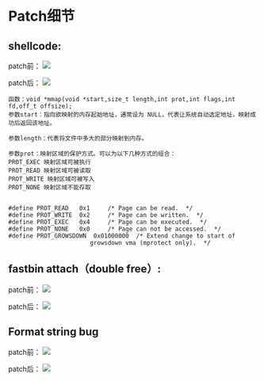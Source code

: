 # Patch细节

## shellcode:

patch前：
![](https://upload-images.jianshu.io/upload_images/5808046-a3abba53b042da07.png?imageMogr2/auto-orient/strip%7CimageView2/2/w/1240)


patch后：
![](https://upload-images.jianshu.io/upload_images/5808046-a13349cc784810db.png?imageMogr2/auto-orient/strip%7CimageView2/2/w/1240)

```
函数：void *mmap(void *start,size_t length,int prot,int flags,int fd,off_t offsize); 
参数start：指向欲映射的内存起始地址，通常设为 NULL，代表让系统自动选定地址，映射成功后返回该地址。

参数length：代表将文件中多大的部分映射到内存。

参数prot：映射区域的保护方式。可以为以下几种方式的组合：
PROT_EXEC 映射区域可被执行
PROT_READ 映射区域可被读取
PROT_WRITE 映射区域可被写入
PROT_NONE 映射区域不能存取


#define PROT_READ	0x1		/* Page can be read.  */
#define PROT_WRITE	0x2		/* Page can be written.  */
#define PROT_EXEC	0x4		/* Page can be executed.  */
#define PROT_NONE	0x0		/* Page can not be accessed.  */
#define PROT_GROWSDOWN	0x01000000	/* Extend change to start of
					   growsdown vma (mprotect only).  */
```

## fastbin attach（double free）:
patch前：
![](https://upload-images.jianshu.io/upload_images/5808046-30bb76e71d9beb6e.png?imageMogr2/auto-orient/strip%7CimageView2/2/w/1240)


patch后：
![](https://upload-images.jianshu.io/upload_images/5808046-99e33c566ef96f4b.png?imageMogr2/auto-orient/strip%7CimageView2/2/w/1240)

## Format string bug
patch前：
![](https://upload-images.jianshu.io/upload_images/5808046-98b409adda057582.png?imageMogr2/auto-orient/strip%7CimageView2/2/w/1240)


patch后：
![](https://upload-images.jianshu.io/upload_images/5808046-219b5e2efa3d6ac5.png?imageMogr2/auto-orient/strip%7CimageView2/2/w/1240)